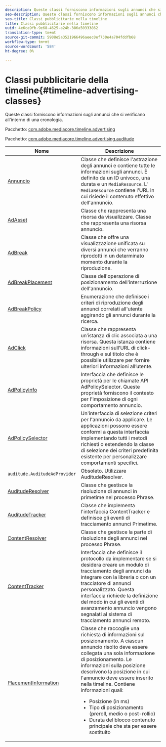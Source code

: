 ```yaml
---
description: Queste classi forniscono informazioni sugli annunci che si verificano all'interno di una cronologia.
seo-description: Queste classi forniscono informazioni sugli annunci che si verificano all'interno di una cronologia.
seo-title: Classi pubblicitarie nella timeline
title: Classi pubblicitarie nella timeline
uuid: 4e6ca9fb-9e68-4625-a24b-386a50333862
translation-type: tm+mt
source-git-commit: 5908e5a3521966496aeec0ef730e4a704fddfb68
workflow-type: tm+mt
source-wordcount: '584'
ht-degree: 0%

---
```



# Classi pubblicitarie della timeline{#timeline-advertising-classes}

Queste classi forniscono informazioni sugli annunci che si verificano all&#39;interno di una cronologia.

Pacchetto: [com.adobe.mediacore.timeline.advertising](https://help.adobe.com/en_US/primetime/api/psdk/javadoc_1.4/com/adobe/mediacore/timeline/advertising/package-summary.html)

Pacchetto: [com.adobe.mediacore.timeline.advertising.auditude](https://help.adobe.com/en_US/primetime/api/psdk/javadoc_1.4/com/adobe/mediacore/timeline/advertising/auditude/package-summary.html)

| Nome | Descrizione |
|--- |--- |
| [Annuncio](https://help.adobe.com/en_US/primetime/api/psdk/javadoc_1.4/com/adobe/mediacore/timeline/advertising/Ad.html) | Classe che definisce l&#39;astrazione degli annunci e contiene tutte le informazioni sugli annunci. È definito da un ID univoco, una durata e un `MediaResource`. L&#39; `MediaResource` contiene l&#39;URL in cui risiede il contenuto effettivo dell&#39;annuncio. |
| [AdAsset](https://help.adobe.com/en_US/primetime/api/psdk/javadoc_1.4/com/adobe/mediacore/timeline/advertising/AdAsset.html) | Classe che rappresenta una risorsa da visualizzare. Classe che rappresenta una risorsa annuncio. |
| [AdBreak](https://help.adobe.com/en_US/primetime/api/psdk/javadoc_1.4/com/adobe/mediacore/timeline/advertising/AdBreak.html) | Classe che offre una visualizzazione unificata su diversi annunci che verranno riprodotti in un determinato momento durante la riproduzione. |
| [AdBreakPlacement](https://help.adobe.com/en_US/primetime/api/psdk/javadoc_1.4/com/adobe/mediacore/timeline/advertising/AdBreakPlacement.html) | Classe dell&#39;operazione di posizionamento dell&#39;interruzione dell&#39;annuncio. |
| [AdBreakPolicy](https://help.adobe.com/en_US/primetime/api/psdk/javadoc_1.4/com/adobe/mediacore/timeline/advertising/AdBreakPolicy.html) | Enumerazione che definisce i criteri di riproduzione degli annunci correlati all&#39;utente aggirando gli annunci durante la ricerca. |
| [AdClick](https://help.adobe.com/en_US/primetime/api/psdk/javadoc_1.4/com/adobe/mediacore/timeline/advertising/AdClick.html) | Classe che rappresenta un’istanza di clic associata a una risorsa. Questa istanza contiene informazioni sull’URL di click-through e sul titolo che è possibile utilizzare per fornire ulteriori informazioni all’utente. |
| [AdPolicyInfo](https://help.adobe.com/en_US/primetime/api/psdk/javadoc_1.4/com/adobe/mediacore/timeline/advertising/AdPolicyInfo.html) | Interfaccia che definisce le proprietà per le chiamate API AdPolicySelector. Queste proprietà forniscono il contesto per l&#39;imposizione di ogni comportamento annuncio. |
| [AdPolicySelector](https://help.adobe.com/en_US/primetime/api/psdk/javadoc_1.4/com/adobe/mediacore/timeline/advertising/AdPolicySelector.html) | Un&#39;interfaccia di selezione criteri per l&#39;annuncio da applicare. Le applicazioni possono essere conformi a questa interfaccia implementando tutti i metodi richiesti o estendendo la classe di selezione dei criteri predefinita esistente per personalizzare comportamenti specifici. |
| `auditude.AuditudeAdProvider` | Obsoleto. Utilizzare AuditudeResolver. |
| [AuditudeResolver](https://help.adobe.com/en_US/primetime/api/psdk/javadoc_1.4/com/adobe/mediacore/timeline/advertising/auditude/AuditudeResolver.html) | Classe che gestisce la risoluzione di annunci in primetime nel processo Phrase. |
| [AuditudeTracker](https://help.adobe.com/en_US/primetime/api/psdk/javadoc_1.4/com/adobe/mediacore/timeline/advertising/auditude/AuditudeTracker.html) | Classe che implementa l&#39;interfaccia ContentTracker e definisce gli eventi di tracciamento annunci Primetime. |
| [ContentResolver](https://help.adobe.com/en_US/primetime/api/psdk/javadoc_1.4/com/adobe/mediacore/timeline/advertising/ContentResolver.html) | Classe che gestisce la parte di risoluzione degli annunci nel processo Phrase. |
| [ContentTracker](https://help.adobe.com/en_US/primetime/api/psdk/javadoc_1.4/com/adobe/mediacore/timeline/advertising/ContentTracker.html) | Interfaccia che definisce il protocollo da implementare se si desidera creare un modulo di tracciamento degli annunci da integrare con la libreria o con un tracciatore di annunci personalizzato. Questa interfaccia richiede la definizione del modo in cui gli eventi di avanzamento annuncio vengono segnalati al sistema di tracciamento annunci remoto. |
| [PlacementInformation](https://help.adobe.com/en_US/primetime/api/psdk/javadoc_1.4/com/adobe/mediacore/timeline/advertising/PlacementInformation.html) | Classe che raccoglie una richiesta di informazioni sul posizionamento. A ciascun annuncio risolto deve essere collegata una sola informazione di posizionamento. Le informazioni sulla posizione descrivono la posizione in cui l&#39;annuncio deve essere inserito nella timeline. Contiene informazioni quali: <ul><li>Posizione (in ms) </li><li>Tipo di posizionamento (preroll, medio o post-rollio) </li><li>Durata del blocco contenuto principale che sta per essere sostituito</li></ul> |
